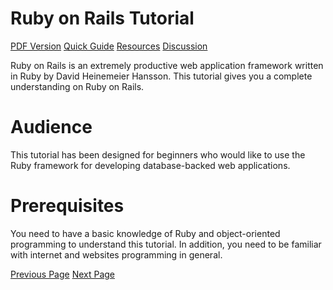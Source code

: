 # Ruby on Rails Tutorial
[PDF Version](../ruby-on-rails/ruby_on_rails_pdf_version.md)
[Quick Guide](../ruby-on-rails/rails-quick-guide.md)
[Resources](../ruby-on-rails/rails-resources.md)
[Discussion](../ruby-on-rails/rails-discussion.md)

Ruby on Rails is an extremely productive web application framework written in Ruby by David Heinemeier Hansson. This tutorial gives you a complete understanding on Ruby on Rails.

# Audience
This tutorial has been designed for beginners who would like to use the Ruby framework for developing database-backed web applications.

# Prerequisites
You need to have a basic knowledge of Ruby and object-oriented programming to understand this tutorial. In addition, you need to be familiar with internet and websites programming in general.


[Previous Page](../ruby-on-rails/index.md) [Next Page](../ruby-on-rails/rails-introduction.md) 

